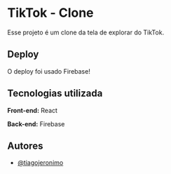 
# TikTok - Clone

Esse projeto é um clone da tela de explorar do TikTok.


## Deploy

O deploy foi usado Firebase!

## Tecnologias utilizada

**Front-end:** React

**Back-end:** Firebase


## Autores

- [@tiagojeronimo](https://www.github.com/tiago-jeronimo)

